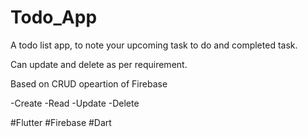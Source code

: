 # Todo_App

A todo list app, to note your upcoming task to do and completed task.

Can update and delete as per requirement.

Based on CRUD opeartion of Firebase

-Create
-Read
-Update
-Delete






#Flutter
#Firebase
#Dart
